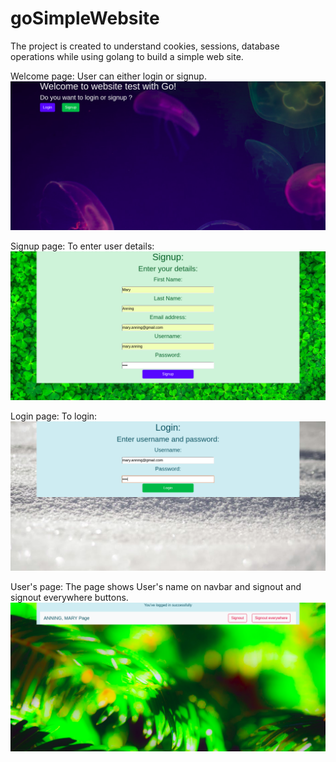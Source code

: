 # goSimpleWebsite
The project is created to understand cookies, sessions, database operations while using golang to build a simple web site.

Welcome page: User can either login or signup.
![alt text](https://github.com/venkatsgithub1/goSimpleWebsite/blob/master/md_pics/welcome_page.png)

Signup page: To enter user details:
![alt text](https://github.com/venkatsgithub1/goSimpleWebsite/blob/master/md_pics/signup_page.png)

Login page: To login:
![alt text](https://github.com/venkatsgithub1/goSimpleWebsite/blob/master/md_pics/login_page.png)

User's page: The page shows User's name on navbar and signout and signout everywhere buttons.
![alt text](https://github.com/venkatsgithub1/goSimpleWebsite/blob/master/md_pics/user_page.png)
